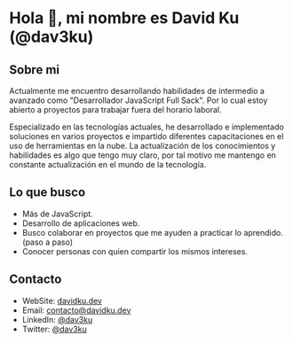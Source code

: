 # Hola 👋, mi nombre es David Ku (@dav3ku)

## Sobre mi

Actualmente me encuentro desarrollando habilidades de intermedio a avanzado como "Desarrollador JavaScript Full Sack". Por lo cual estoy abierto a proyectos para trabajar fuera del horario laboral.

Especializado en las tecnologías actuales, he desarrollado e implementado soluciones en varios proyectos e impartido diferentes capacitaciones en el uso de herramientas en la nube. La actualización de los conocimientos y habilidades es algo que tengo muy claro, por tal motivo me mantengo en constante actualización en el mundo de la tecnología.

## Lo que busco

- Más de JavaScript.
- Desarrollo de aplicaciones web.
- Busco colaborar en proyectos que me ayuden a practicar lo aprendido. (paso a paso)
- Conocer personas con quien compartir los mismos intereses.

## Contacto
- WebSite: [davidku.dev](https://davidku.dev)
- Email: contacto@davidku.dev
- LinkedIn: [@dav3ku](https://linkedin.com/in/dav3ku)
- Twitter: [@dav3ku](https://twitter.com/dav3ku)

